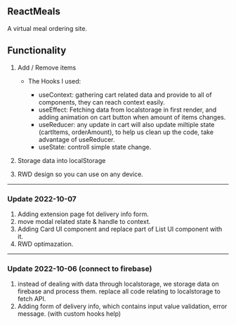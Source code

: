 ## ReactMeals

A virtual meal ordering site.

## Functionality

1. Add / Remove items

   - The Hooks I used:

     - useContext: gathering cart related data and provide to all of components, they can reach context easily.
     - useEffect: Fetching data from localstorage in first render, and adding animation on cart button when amount of items changes.
     - useReducer: any update in cart will also update miltiple state (cartItems, orderAmount), to help us clean up the code, take advantage of useReducer.
     - useState: controll simple state change.

2. Storage data into localStorage
3. RWD design so you can use on any device.

---

### Update 2022-10-07

1. Adding extension page fot delivery info form.
2. move modal related state & handle to context.
3. Adding Card UI component and replace part of List UI component with it.
4. RWD optimazation.

---

### Update 2022-10-06 (connect to firebase)

1. instead of dealing with data through localstorage, we storage data on firebase and process them.
   replace all code relating to localstorage to fetch API.
2. Adding form of delivery info, which contains input value validation, error message. (with custom hooks help)
